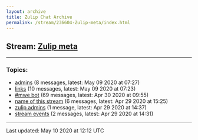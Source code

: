 ```yaml
---
layout: archive
title: Zulip Chat Archive
permalink: /stream/236604-Zulip-meta/index.html
---
```


## Stream: [Zulip meta](https://leanprover-community.github.io/archive/stream/236604-Zulip-meta/index.html)
---

### Topics:

* [admins](topic/admins.html) (8 messages, latest: May 09 2020 at 07:27)
* [links](topic/links.html) (10 messages, latest: May 09 2020 at 07:23)
* [#mwe bot](topic/.23mwe.20bot.html) (69 messages, latest: Apr 30 2020 at 09:55)
* [name of this stream](topic/name.20of.20this.20stream.html) (6 messages, latest: Apr 29 2020 at 15:25)
* [zulip admins](topic/zulip.20admins.html) (1 message, latest: Apr 29 2020 at 14:37)
* [stream events](topic/stream.20events.html) (2 messages, latest: Apr 29 2020 at 14:31)

<hr><p>Last updated: May 10 2020 at 12:12 UTC</p>